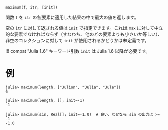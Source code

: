 ```
maximum(f, itr; [init])
```

関数 `f` を `itr` の各要素に適用した結果の中で最大の値を返します。

空の `itr` に対して返される値は `init` で指定できます。これは `max` に対して中立的な要素でなければならず（すなわち、他のどの要素よりも小さいか等しい）、非空のコレクションに対して `init` が使用されるかどうかは未定義です。

!!! compat "Julia 1.6"
    キーワード引数 `init` は Julia 1.6 以降が必要です。


# 例

```jldoctest
julia> maximum(length, ["Julion", "Julia", "Jule"])
6

julia> maximum(length, []; init=-1)
-1

julia> maximum(sin, Real[]; init=-1.0)  # 良い、なぜなら sin の出力は >= -1
-1.0
```
